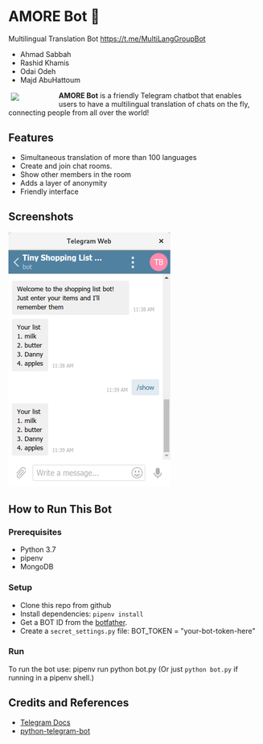 # AMORE Bot 🤖
Multilingual Translation Bot <https://t.me/MultiLangGroupBot>
* Ahmad Sabbah
* Rashid Khamis
* Odai Odeh
* Majd AbuHattoum

<a href="https://t.me/MultiLangGroupBot"><img src="https://www.botcide.com/wp-content/uploads/2018/07/bot_icon_240_001-1.png" align="left" hspace="5" vspace="3" width="90"></a>
**AMORE Bot** is a friendly Telegram chatbot that enables users to have a multilingual translation of chats on the fly, connecting people from all over the world!
## Features
- Simultaneous translation of more than 100 languages
- Create and join chat rooms.
- Show other members in the room
- Adds a layer of anonymity
- Friendly interface 
## Screenshots
![SCREESHOT DECSRIPTION](screenshots/shopping-list-bot-1.png)
## How to Run This Bot
### Prerequisites
* Python 3.7
* pipenv
* MongoDB
### Setup
* Clone this repo from github
* Install dependencies: `pipenv install`
* Get a BOT ID from the [botfather](https://telegram.me/BotFather).
* Create a `secret_settings.py` file:
        BOT_TOKEN = "your-bot-token-here"
### Run
To run the bot use:
    pipenv run python bot.py
(Or just `python bot.py` if running in a pipenv shell.)
## Credits and References
* [Telegram Docs](https://core.telegram.org/bots)
* [python-telegram-bot](https://github.com/python-telegram-bot/python-telegram-bot)
